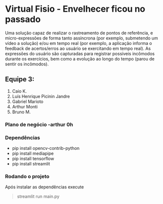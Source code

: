# Virtual Fisio - Envelhecer ficou no passado
Uma solução capaz de realizar o rastreamento de pontos de referência, e micro-expressões de forma tanto assíncrona (por exemplo, submetendo um vídeo a solução) e/ou em tempo real (por exemplo, a aplicação informa o feedback de acertos/erros ao usuário se exercitando em tempo real). As expressões do usuário são capturadas para registrar possíveis incômodos durante os exercícios, bem como a evolução ao longo do tempo (parou de sentir os incômodos).
## Equipe 3:

 1. Caio K.
 2. Luís Henrique Picinin Jandre
 3. Gabriel Marioto
 4. Arthur Monti
 5. Bruno M.

### Plano de negócio -arthur 0h


### Dependências
 - pip install opencv-contrib-python
 - pip install mediapipe
 - pip install tensorflow
 - pip install streamlit

### Rodando o projeto
Após instalar as dependências execute 

> streamlit run main.py

